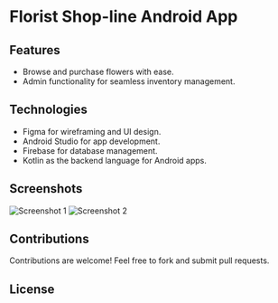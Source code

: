 # Florist Shop-line Android App



## Features

- Browse and purchase flowers with ease.
- Admin functionality for seamless inventory management.

## Technologies

- Figma for wireframing and UI design.
- Android Studio for app development.
- Firebase for database management.
- Kotlin as the backend language for Android apps.

## Screenshots

![Screenshot 1](./screenshots/screenshot1.png)
![Screenshot 2](./screenshots/screenshot2.png)
<!-- Add more screenshots as needed -->

## Contributions

Contributions are welcome! Feel free to fork and submit pull requests.

## License



